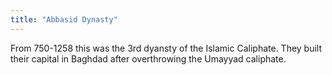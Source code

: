 ```yaml
---
title: "Abbasid Dynasty"
---
```

From 750-1258 this was the 3rd dyansty of the Islamic Caliphate. They built their capital in Baghdad after overthrowing the Umayyad caliphate.

